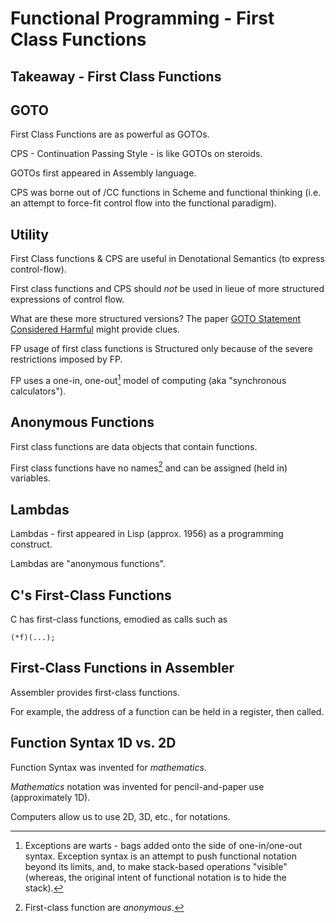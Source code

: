

# Functional Programming - First Class Functions

## Takeaway - First Class Functions

## GOTO

First Class Functions are as powerful as GOTOs.

CPS - Continuation Passing Style - is like GOTOs on steroids.

GOTOs first appeared in Assembly language.

CPS was borne out of /CC functions in Scheme and functional thinking (i.e. an attempt to force-fit control flow into the functional paradigm).

## Utility

First Class functions & CPS are useful in Denotational Semantics (to express control-flow).

First class functions and CPS should *not* be used in lieue of more structured expressions of control flow.  

What are these more structured versions? The paper [GOTO Statement Considered Harmful](https://homepages.cwi.nl/~storm/teaching/reader/Dijkstra68.pdf) might provide clues.

FP usage of first class functions is Structured only because of the severe restrictions imposed by FP.  

FP uses a one-in, one-out[^exceptions] model of computing (aka "synchronous calculators").

[^exceptions]: Exceptions are warts - bags added onto the side of one-in/one-out syntax. Exception syntax is an attempt to push functional notation beyond its limits, and, to make stack-based operations "visible" (whereas, the original intent of functional notation is to hide the stack).

## Anonymous Functions

First class functions are data objects that contain functions.

First class functions have no names[^fpfcf1] and can be assigned (held in) variables.

[^fpfcf1]: First-class function are *anonymous*.

## Lambdas

Lambdas - first appeared in Lisp (approx. 1956) as a programming construct.

Lambdas are "anonymous functions".

## C's First-Class Functions

C has first-class functions, emodied as calls such as
```
(*f)(...);
```

## First-Class Functions in Assembler

Assembler provides first-class functions. 

For example, the address of a function can be held in a register, then called.

## Function Syntax 1D vs. 2D

Function Syntax was invented for *mathematics*.

*Mathematics* notation was invented for pencil-and-paper use (approximately 1D).

Computers allow us to use 2D, 3D, etc., for notations.


